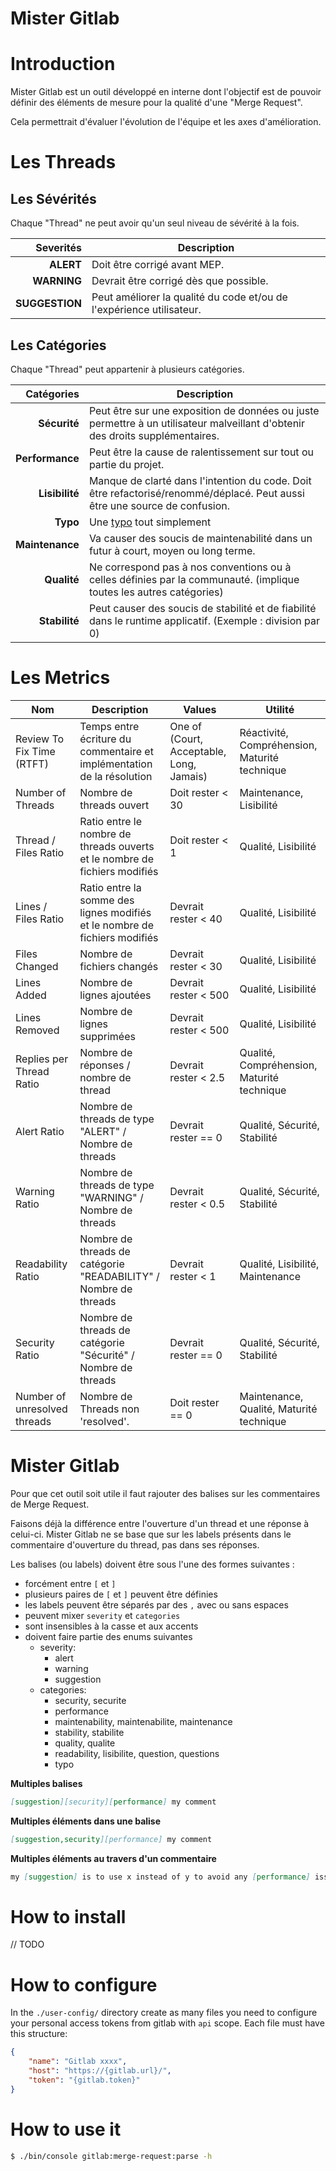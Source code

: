 Mister Gitlab
=============

# Introduction

Mister Gitlab est un outil développé en interne dont l'objectif est de pouvoir définir des éléments de mesure pour la qualité d'une "Merge Request".

Cela permettrait d'évaluer l'évolution de l'équipe et les axes d'amélioration.

# Les Threads

## Les Sévérités

Chaque "Thread" ne peut avoir qu'un seul niveau de sévérité à la fois.

|  **Severités** | **Description**                                                      |
|---------------:|----------------------------------------------------------------------|
|      **ALERT** | Doit être corrigé avant MEP.                                         |
|    **WARNING** | Devrait être corrigé dès que possible.                               |
| **SUGGESTION** | Peut améliorer la qualité du code et/ou de l'expérience utilisateur. |

## Les Catégories

Chaque "Thread" peut appartenir à plusieurs catégories.

|  **Catégories** | **Description**                                                                                                               |
|----------------:|-------------------------------------------------------------------------------------------------------------------------------|
|    **Sécurité** | Peut être sur une exposition de données ou juste permettre à un utilisateur malveillant d'obtenir des droits supplémentaires. |
| **Performance** | Peut être la cause de ralentissement sur tout ou partie du projet.                                                            |
|  **Lisibilité** | Manque de clarté dans l'intention du code. Doit être refactorisé/renommé/déplacé. Peut aussi être une source de confusion.    |
|        **Typo** | Une [typo](https://dictionary.cambridge.org/fr/dictionnaire/anglais/typo) tout simplement                                     |
| **Maintenance** | Va causer des soucis de maintenabilité dans un futur à court, moyen ou long terme.                                            |
|     **Qualité** | Ne correspond pas à nos conventions ou à celles définies par la communauté. (implique toutes les autres catégories)           |
|   **Stabilité** | Peut causer des soucis de stabilité et de fiabilité dans le runtime applicatif. (Exemple : division par 0)                    |

# Les Metrics

| **Nom**                      | **Description**                                                            | **Values**                               | **Utilité**                                   |
|------------------------------|----------------------------------------------------------------------------|------------------------------------------|-----------------------------------------------|
| Review To Fix Time (RTFT)    | Temps entre écriture du commentaire et implémentation de la résolution     | One of (Court, Acceptable, Long, Jamais) | Réactivité, Compréhension, Maturité technique |
| Number of Threads            | Nombre de threads ouvert                                                   | Doit rester < 30                         | Maintenance, Lisibilité                       |
| Thread / Files Ratio         | Ratio entre le nombre de threads ouverts et le nombre de fichiers modifiés | Doit rester < 1                          | Qualité, Lisibilité                           |
| Lines / Files Ratio          | Ratio entre la somme des lignes modifiés et le nombre de fichiers modifiés | Devrait rester < 40                      | Qualité, Lisibilité                           |
| Files Changed                | Nombre de fichiers changés                                                 | Devrait rester < 30                      | Qualité, Lisibilité                           |
| Lines Added                  | Nombre de lignes ajoutées                                                  | Devrait rester < 500                     | Qualité, Lisibilité                           |
| Lines Removed                | Nombre de lignes supprimées                                                | Devrait rester < 500                     | Qualité, Lisibilité                           |
| Replies per Thread Ratio     | Nombre de réponses / nombre de thread                                      | Devrait rester < 2.5                     | Qualité, Compréhension, Maturité technique    |
| Alert Ratio                  | Nombre de threads de type "ALERT" / Nombre de threads                      | Devrait rester == 0                      | Qualité, Sécurité, Stabilité                  |
| Warning Ratio                | Nombre de threads de type "WARNING" / Nombre de threads                    | Devrait rester < 0.5                     | Qualité, Sécurité, Stabilité                  |
| Readability Ratio            | Nombre de threads de catégorie "READABILITY" / Nombre de threads           | Devrait rester < 1                       | Qualité, Lisibilité, Maintenance              |
| Security Ratio               | Nombre de threads de catégorie "Sécurité" / Nombre de threads              | Devrait rester == 0                      | Qualité, Sécurité, Stabilité                  |
| Number of unresolved threads | Nombre de Threads non 'resolved'.                                          | Doit rester == 0                         | Maintenance, Qualité, Maturité technique      |

# Mister Gitlab

Pour que cet outil soit utile il faut rajouter des balises sur les commentaires de Merge Request.

Faisons déjà la différence entre l'ouverture d'un thread et une réponse à celui-ci.
Mister Gitlab ne se base que sur les labels présents dans le commentaire d'ouverture du thread, pas dans ses réponses.

Les balises (ou labels) doivent être sous l'une des formes suivantes :

- forcément entre `[` et `]`
- plusieurs paires de `[` et `]` peuvent être définies
- les labels peuvent être séparés par des `,` avec ou sans espaces
- peuvent mixer `severity` et `categories`
- sont insensibles à la casse et aux accents
- doivent faire partie des enums suivantes
    - severity:
        - alert
        - warning
        - suggestion
    - categories:
        - security, securite
        - performance
        - maintenability, maintenabilite, maintenance
        - stability, stabilite
        - quality, qualite
        - readability, lisibilite, question, questions
        - typo

**Multiples balises**

```md
[suggestion][security][performance] my comment
```

**Multiples éléments dans une balise**

```md
[suggestion,security][performance] my comment
```

**Multiples éléments au travers d'un commentaire**

```md
my [suggestion] is to use x instead of y to avoid any [performance] issue
```

# How to install

// TODO

# How to configure

In the `./user-config/` directory create as many files you need to configure your personal access tokens from gitlab with `api` scope. Each file must have this structure:

```json
{
    "name": "Gitlab xxxx",
    "host": "https://{gitlab.url}/",
    "token": "{gitlab.token}"
}
```

# How to use it

```bash
$ ./bin/console gitlab:merge-request:parse -h
```
